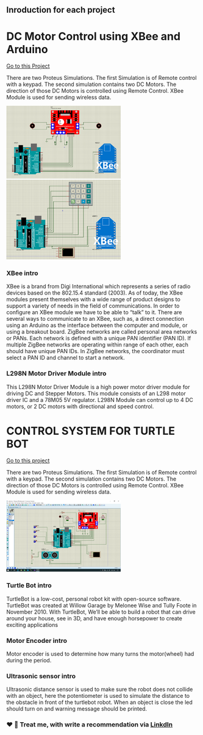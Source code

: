 ## Inroduction for each project

# DC Motor Control using XBee and Arduino  
[Go to this Project](https://github.com/Dakshitha96/Arduino_with_Proteus/tree/main/DC%20Motor%20Control%20using%20XBee%20and%20Arduino)

There are two Proteus Simulations. The first Simulation is of Remote control with a keypad. The second simulation contains two DC Motors. The direction of those DC Motors is controlled using Remote Control. XBee Module is used for sending wireless data.

<img align="" width="300" src="DC Motor Control using XBee and Arduino/DC_Moter_Control.png" alt="DC_Moter_Control" />
<img align="" width="300" src="DC Motor Control using XBee and Arduino/Remote_Control_for_DC_Motor.png" alt="Remote_Control_for_DC_Motor" />

### XBee intro
XBee is a brand from Digi International which represents a series of radio devices based on the 802.15.4 standard (2003). As of today, the XBee modules present themselves with a wide range of product designs to support a variety of needs in the field of communications.
In order to configure an XBee module we have to be able to “talk” to it. There are several ways to communicate to an XBee, such as, a direct connection using an Arduino as the interface between the computer and module, or using a breakout board. ZigBee networks are called personal area networks or PANs. Each network is defined with a unique PAN identifier (PAN ID). If multiple ZigBee networks are operating within range of each other, each should have unique PAN IDs. In ZigBee networks, the coordinator must select a PAN ID and channel to start a network.

### L298N Motor Driver Module intro
This L298N Motor Driver Module is a high power motor driver module for driving DC and Stepper Motors. This module consists of an L298 motor driver IC and a 78M05 5V regulator. L298N Module can control up to 4 DC motors, or 2 DC motors with directional and speed control.





# CONTROL SYSTEM FOR TURTLE BOT
[Go to this project](https://github.com/Dakshitha96/Arduino_with_Proteus/tree/main/CONTROL%20SYSTEM%20FOR%20TURTLE%20BOT)

There are two Proteus Simulations. The first Simulation is of Remote control with a keypad. The second simulation contains two DC Motors. The direction of those DC Motors is controlled using Remote Control. XBee Module is used for sending wireless data.

<img align="" width="300" src="CONTROL SYSTEM FOR TURTLE BOT/CONTROL SYSTEM FOR TURTLE BOT.png" alt="CONTROL SYSTEM FOR TURTLE BOT" />

### Turtle Bot intro
TurtleBot is a low-cost, personal robot kit with open-source software. TurtleBot was created at Willow Garage by Melonee Wise and Tully Foote in November 2010. With TurtleBot, We’ll be able to build a robot that can drive around your house, see in 3D, and have enough horsepower to create exciting applications

### Motor Encoder intro
Motor encoder is used to determine how many turns the motor(wheel) had during the period.

### Ultrasonic sensor intro
Ultrasonic distance sensor is used to make sure the robot does not collide with an object, here the potentiometer is used to simulate the distance to the obstacle in front of the turtlebot robot. When an object is close the led should turn on and warning message should be printed.



### ❤️ 🤝 Treat me, with write a recommendation via [LinkdIn](https://www.linkedin.com/in/dakshitha-dissanayaka-099a09143/) 


